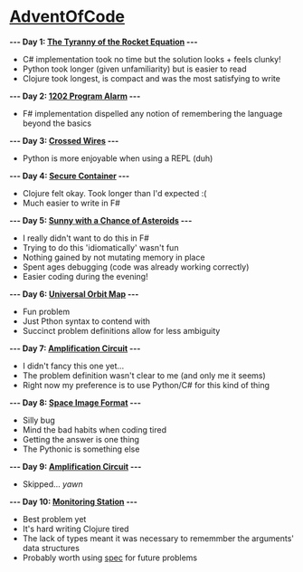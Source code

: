 # [AdventOfCode](https://adventofcode.com/)

**--- Day 1: [The Tyranny of the Rocket Equation](https://adventofcode.com/2019/day/1) ---**
- C# implementation took no time but the solution looks + feels clunky!
- Python took longer (given unfamiliarity) but is easier to read
- Clojure took longest, is compact and was the most satisfying to write

**--- Day 2: [1202 Program Alarm](https://adventofcode.com/2019/day/2) ---**
- F# implementation dispelled any notion of remembering the language beyond the basics

**--- Day 3: [Crossed Wires](https://adventofcode.com/2019/day/3) ---**
- Python is more enjoyable when using a REPL (duh)

**--- Day 4: [Secure Container](https://adventofcode.com/2019/day/4) ---**
- Clojure felt okay. Took longer than I'd expected :(
- Much easier to write in F#

**--- Day 5: [Sunny with a Chance of Asteroids](https://adventofcode.com/2019/day/5) ---**
- I really didn't want to do this in F#
- Trying to do this 'idiomatically' wasn't fun
- Nothing gained by not mutating memory in place
- Spent ages debugging (code was already working correctly)
- Easier coding during the evening!

**--- Day 6: [Universal Orbit Map](https://adventofcode.com/2019/day/6) ---**
- Fun problem
- Just Pthon syntax to contend with
- Succinct problem definitions allow for less ambiguity

**--- Day 7: [Amplification Circuit](https://adventofcode.com/2019/day/7) ---**
- I didn't fancy this one yet...
- The problem definition wasn't clear to me (and only me it seems)
- Right now my preference is to use Python/C# for this kind of thing

**--- Day 8: [Space Image Format](https://adventofcode.com/2019/day/8) ---**
- Silly bug
- Mind the bad habits when coding tired
- Getting the answer is one thing
- The Pythonic is something else

**--- Day 9: [Amplification Circuit](https://adventofcode.com/2019/day/7) ---**
- Skipped... *yawn*

**--- Day 10: [Monitoring Station](https://adventofcode.com/2019/day/10) ---**
- Best problem yet
- It's hard writing Clojure tired
- The lack of types meant it was necessary to rememmber the arguments' data structures
- Probably worth using [spec](https://clojure.org/guides/spec) for future problems